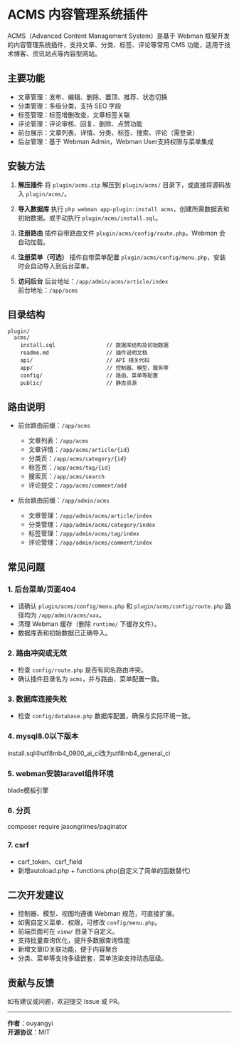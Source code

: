 # ACMS 内容管理系统插件

ACMS（Advanced Content Management System）是基于 Webman 框架开发的内容管理系统插件，支持文章、分类、标签、评论等常用 CMS 功能，适用于技术博客、资讯站点等内容型网站。

## 主要功能

- 文章管理：发布、编辑、删除、置顶、推荐、状态切换
- 分类管理：多级分类，支持 SEO 字段
- 标签管理：标签增删改查，文章标签关联
- 评论管理：评论审核、回复、删除、点赞功能
- 前台展示：文章列表、详情、分类、标签、搜索、评论（需登录）
- 后台管理：基于 Webman Admin，Webman User支持权限与菜单集成

## 安装方法

1. **解压插件**
   将 `plugin/acms.zip` 解压到 `plugin/acms/` 目录下，或直接将源码放入 `plugin/acms/`。

2. **导入数据库**
   执行 `php webman app-plugin:install acms`，创建所需数据表和初始数据。或手动执行 `plugin/acms/install.sql`。

3. **注册路由**
   插件自带路由文件 `plugin/acms/config/route.php`，Webman 会自动加载。

4. **注册菜单（可选）**
   插件自带菜单配置 `plugin/acms/config/menu.php`，安装时会自动导入到后台菜单。

5. **访问后台**
   后台地址：`/app/admin/acms/article/index`  
   前台地址：`/app/acms`

## 目录结构

```
plugin/
  acms/
    install.sql                // 数据库结构及初始数据
    readme.md                  // 插件说明文档
    api/                       // API 相关代码
    app/                       // 控制器、模型、服务等
    config/                    // 路由、菜单等配置
    public/                    // 静态资源
```

## 路由说明

- 前台路由前缀：`/app/acms`
  - 文章列表：`/app/acms`
  - 文章详情：`/app/acms/article/{id}`
  - 分类页：`/app/acms/category/{id}`
  - 标签页：`/app/acms/tag/{id}`
  - 搜索页：`/app/acms/search`
  - 评论提交：`/app/acms/comment/add`

- 后台路由前缀：`/app/admin/acms`
  - 文章管理：`/app/admin/acms/article/index`
  - 分类管理：`/app/admin/acms/category/index`
  - 标签管理：`/app/admin/acms/tag/index`
  - 评论管理：`/app/admin/acms/comment/index`

## 常见问题

### 1. 后台菜单/页面404

- 请确认 `plugin/acms/config/menu.php` 和 `plugin/acms/config/route.php` 路径均为 `/app/admin/acms/xxx`。
- 清理 Webman 缓存（删除 `runtime/` 下缓存文件）。
- 数据库表和初始数据已正确导入。

### 2. 路由冲突或无效

- 检查 `config/route.php` 是否有同名路由冲突。
- 确认插件目录名为 `acms`，并与路由、菜单配置一致。

### 3. 数据库连接失败

- 检查 `config/database.php` 数据库配置，确保与实际环境一致。

### 4. mysql8.0以下版本
install.sql中utf8mb4_0900_ai_ci改为utf8mb4_general_ci

### 5. webman安装laravel组件环境
blade模板引擎

### 6. 分页
composer require jasongrimes/paginator

### 7. csrf
- csrf_token、csrf_field
- 新增autoload.php + functions.php(自定义了简单的函数替代）


## 二次开发建议

- 控制器、模型、视图均遵循 Webman 规范，可直接扩展。
- 如需自定义菜单、权限，可修改 `config/menu.php`。
- 前端页面可在 `view/` 目录下自定义。
- 支持批量查询优化，提升多数据查询性能
- 新增文章ID关联功能，便于内容聚合
- 分类、菜单等支持多级嵌套，菜单渲染支持动态层级。

## 贡献与反馈

如有建议或问题，欢迎提交 Issue 或 PR。

---

**作者**：ouyangyi  
**开源协议**：MIT
